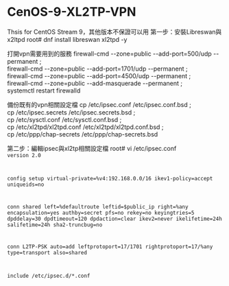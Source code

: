 # CenOS-9-XL2TP-VPN
Thsis for CentOS Stream 9，其他版本不保證可以用
第一步：安裝Libreswan與x2ltpd
root# dnf install libreswan xl2tpd -y

打開vpn需要用到的服務
firewall-cmd --zone=public --add-port=500/udp --permanent ;\
firewall-cmd --zone=public --add-port=1701/udp --permanent ;\
firewall-cmd --zone=public --add-port=4500/udp --permanent ;\
firewall-cmd --zone=public --add-masquerade --permanent ;\
systemctl restart firewalld

備份既有的vpn相關設定檔
cp /etc/ipsec.conf /etc/ipsec.conf.bsd ;\
cp /etc/ipsec.secrets /etc/ipsec.secrets.bsd ;\
cp /etc/sysctl.conf /etc/sysctl.conf.bsd ;\
cp /etc/xl2tpd/xl2tpd.conf /etc/xl2tpd/xl2tpd.conf.bsd ;\
cp /etc/ppp/chap-secrets /etc/ppp/chap-secrets.bsd

第二步：編輯ipsec與xl2tp相關設定檔
root# vi /etc/ipsec.conf
<code>
version 2.0

config setup
  virtual-private=%v4:192.168.0.0/16
  ikev1-policy=accept
  uniqueids=no

conn shared
  left=%defaultroute
  leftid=$public_ip
  right=%any
  encapsulation=yes
  authby=secret
  pfs=no
  rekey=no
  keyingtries=5
  dpddelay=30
  dpdtimeout=120
  dpdaction=clear
  ikev2=never
  ikelifetime=24h
  salifetime=24h
  sha2-truncbug=no

conn L2TP-PSK
  auto=add
  leftprotoport=17/1701
  rightprotoport=17/%any
  type=transport
  also=shared

include /etc/ipsec.d/*.conf
</code>
